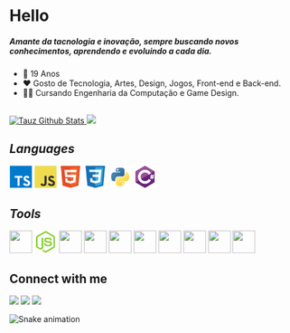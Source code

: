 # Hello 

##### Amante da tacnologia e inovação, sempre buscando novos conhecimentos, aprendendo e evoluindo a cada dia.

- 🎂 19 Anos
- ❤️ Gosto de Tecnologia, Artes, Design, Jogos, Front-end e Back-end.
- 👨‍🎓 Cursando Engenharia da Computação e Game Design.

##

<div>
  <a href="https://github.com/Luan-P-Mendes/"><img alt="Tauz Github Stats" height="180em" src="https://github-readme-stats.vercel.app/api?username=Luan-P-Mendes&show_icons=true&count_private=true&theme=react&hide_border=true&bg_color=0D1117" />
  <img height="160em" src="https://github-readme-stats.vercel.app/api/top-langs/?username=Luan-P-Mendes&show_icons=true&count_private=true&theme=react&hide_border=true&bg_color=0D1117"/>
 </a>
</div>
  
## _**Languages**_

<div background="red">
  <a href="https://www.typescriptlang.org/"><img width="40px" height="40px" src="https://raw.githubusercontent.com/devicons/devicon/master/icons/typescript/typescript-plain.svg"></a>
  <a href="https://developer.mozilla.org/en-US/docs/Web/JavaScript"><img width="40px" height="40px" src="https://raw.githubusercontent.com/devicons/devicon/master/icons/javascript/javascript-original.svg" alt="javascript"/></a>
  <a href="https://developer.mozilla.org/en-US/docs/Web/HTML"><img width="40px" height="40px" src="https://raw.githubusercontent.com/devicons/devicon/master/icons/html5/html5-original.svg" alt="html5"/></a>
  <a href="https://developer.mozilla.org/en-US/docs/Web/CSS"><img width="40px" height="40px" src="https://raw.githubusercontent.com/devicons/devicon/master/icons/css3/css3-original.svg" alt="css3"/></a>
  <a href="https://www.python.org/"><img width="40px" height="40px" src="https://raw.githubusercontent.com/devicons/devicon/master/icons/python/python-original.svg"></a>
  <a href="https://docs.microsoft.com/pt-br/dotnet/csharp/tour-of-csharp/"><img width="40px" height="40px" src="https://raw.githubusercontent.com/devicons/devicon/master/icons/csharp/csharp-original.svg"></a>
<div>

  ## _**Tools**_

<div>
  <a href="https://code.visualstudio.com/"><img src="https://upload.wikimedia.org/wikipedia/commons/thumb/9/9a/Visual_Studio_Code_1.35_icon.svg/1024px-Visual_Studio_Code_1.35_icon.svg.png" width="40px" height="40px"/></a>
  <a href="https://nodejs.org/en/"><img width="40px" height="40px" src="https://raw.githubusercontent.com/devicons/devicon/master/icons/nodejs/nodejs-original.svg" alt="nodejs"/></a>
  <a href="https://www.adobe.com/br/products/photoshop.html"><img src="https://upload.wikimedia.org/wikipedia/commons/a/af/Adobe_Photoshop_CC_icon.svg" width="40px" height="40px"/></a>
  <a href="https://www.adobe.com/br/products/illustrator.html"><img src="https://upload.wikimedia.org/wikipedia/commons/f/fb/Adobe_Illustrator_CC_icon.svg" width="40px" height="40px"/></a>
  <a href="https://www.adobe.com/br/products/xd.html"><img src="https://upload.wikimedia.org/wikipedia/commons/c/c2/Adobe_XD_CC_icon.svg" width="40px" height="40px"/></a>
  <a href="https://www.adobe.com/br/products/aftereffects.html"><img src="https://upload.wikimedia.org/wikipedia/commons/c/cb/Adobe_After_Effects_CC_icon.svg" width="40px" height="40px"/></a>
  <a href="https://www.blender.org/"><img src="https://upload.wikimedia.org/wikipedia/commons/0/0c/Blender_logo_no_text.svg" width="40px" height="40px"/></a>
  <a href="https://krita.org/en/"><img src="https://upload.wikimedia.org/wikipedia/commons/3/31/Calligra_Krita_icon.svg" width="40px" height="40px"/></a>
  <a href="https://godotengine.org/"><img src="https://upload.wikimedia.org/wikipedia/commons/6/6a/Godot_icon.svg" width="40px" height="40px"/></a>
  <a href="https://unity.com/"><img src="https://i.imgur.com/2jOR1ua.png" width="40px" height="40px"/></a>
</div> 
  
 ## Connect with me
                                                                                                              
  <p align="left">
    <!-- <a href="#" target="_blank"><img src="https://img.shields.io/badge/-Instagram-%23E4405F?style=for-the-badge&logo=instagram&logoColor=white" target="_blank"></a> -->
   
  <a href="https://www.linkedin.com/in/luanderson-mendes/" target="_blank"><img src="https://img.shields.io/badge/-LinkedIn-%230077B5?style=for-the-badge&logo=linkedin&logoColor=white" target="_blank"></a>
  <a href = "mailto:luandersonpmendes@hotmail.com"><img src="https://img.shields.io/badge/-Email-%23333?style=for-the-badge&logo=gmail&logoColor=white" target="_blank"></a>
 <a href="https://discord.com/users/517071325819305995/" target="_blank"><img src="https://img.shields.io/badge/Discord-7289DA?style=for-the-badge&logo=discord&logoColor=white" target="_blank"></a> 
  
![Snake animation](https://github.com/Luan-P-Mendes/Luan-P-Mendes/blob/output/github-contribution-grid-snake.svg)
